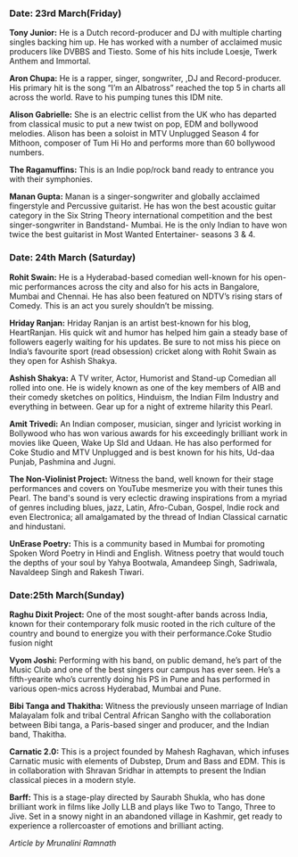 <!-- TITLE: Proshows -->

### Date: 23rd March(Friday)

**Tony Junior:**
He is a Dutch record-producer and DJ with multiple charting singles backing him up. He has worked with a number of acclaimed music producers like DVBBS and Tiesto. Some of his hits include Loesje, Twerk Anthem and Immortal.

**Aron Chupa:**
He is a rapper, singer, songwriter, ,DJ and Record-producer. His primary hit is the song “I’m an Albatross” reached the top 5 in charts all across the world. Rave to his pumping tunes this IDM nite.

**Alison Gabrielle:**
She is an electric cellist from the UK who has departed from classical music to put a new twist on pop, EDM and bollywood melodies. Alison has been a soloist in MTV Unplugged Season 4 for Mithoon, composer of Tum Hi Ho and performs more than 60 bollywood numbers. 

**The Ragamuffins:**
This is an Indie pop/rock band ready to  entrance you with their symphonies.

**Manan  Gupta:**
Manan is a singer-songwriter and globally acclaimed fingerstyle and Percussive guitarist.  He has won the best acoustic guitar category in the Six String Theory international competition and the best singer-songwriter in Bandstand- Mumbai. He is the only Indian to have won twice the best guitarist in Most Wanted Entertainer- seasons 3 & 4.
 

### Date: 24th March (Saturday)

**Rohit Swain:**
He is a Hyderabad-based comedian well-known for his open-mic performances across the city and also for his acts in Bangalore, Mumbai and Chennai. He has also been featured on NDTV’s rising stars of Comedy. This is an act you surely shouldn’t be missing.

**Hriday Ranjan:**
Hriday Ranjan is an artist best-known for his blog, HeartRanjan. His quick wit and humor has helped him gain a steady base of followers eagerly waiting for his updates. Be sure to not miss his piece on India’s favourite sport (read obsession) cricket along with Rohit Swain as they open for Ashish Shakya.

**Ashish Shakya:**
 A TV writer, Actor, Humorist and Stand-up Comedian all rolled into one. He is widely known as one of the key members of AIB and their comedy sketches on politics, Hinduism, the Indian Film Industry and everything in between. Gear up for a night of extreme hilarity this Pearl.


**Amit Trivedi:**
An Indian composer, musician, singer and lyricist working in Bollywood who has won various awards for his exceedingly brilliant work in movies like Queen, Wake Up SId and Udaan. He has also performed for Coke Studio and MTV Unplugged and is best known for his hits, Ud-daa Punjab, Pashmina  and Jugni. 

**The Non-Violinist Project:**
Witness the band, well known for their stage performances and covers on YouTube mesmerize you with their tunes this Pearl. The band's sound is very eclectic drawing inspirations from a myriad of genres including blues, jazz, Latin, Afro-Cuban, Gospel, Indie rock and even Electronica; all amalgamated by the thread of Indian Classical carnatic and hindustani.

**UnErase Poetry:**
This is a community based in Mumbai for promoting Spoken Word Poetry in Hindi and English. Witness poetry that would touch the depths of your soul by Yahya Bootwala, Amandeep Singh, Sadriwala, Navaldeep Singh and Rakesh Tiwari.


### Date:25th March(Sunday)

**Raghu Dixit Project:**
One of the most sought-after bands across India, known for their contemporary folk music rooted in the rich culture of the country and bound to energize you with their performance.Coke Studio fusion night 

**Vyom Joshi:**
Performing with his band, on public demand, he’s part of the Music Club and one of the best singers our campus has ever seen. He’s a fifth-yearite who’s currently doing his PS in Pune and has performed in various open-mics across Hyderabad, Mumbai and Pune.

**Bibi Tanga and Thakitha:**
Witness the previously unseen marriage of Indian Malayalam folk and tribal Central African Sangho with the collaboration between Bibi tanga, a Paris-based singer and producer, and the Indian band, Thakitha.

**Carnatic 2.0:**
This is a project founded by Mahesh Raghavan, which  infuses Carnatic music with elements of Dubstep, Drum and Bass and EDM. This is in collaboration with Shravan Sridhar in attempts to present the Indian classical pieces in a modern style. 

**Barff:**
This is a stage-play directed by Saurabh Shukla, who has done brilliant work in films like Jolly LLB and plays like Two to Tango, Three to Jive. Set in a snowy night in an abandoned village in Kashmir, get ready to experience a rollercoaster of emotions and brilliant acting.

*Article by Mrunalini Ramnath*